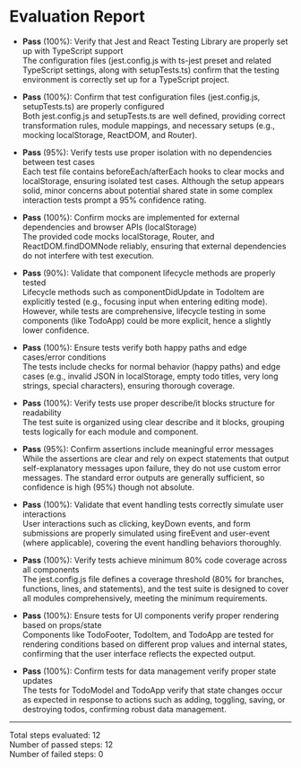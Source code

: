 # Evaluation Report

- **Pass** (100%): Verify that Jest and React Testing Library are properly set up with TypeScript support  
  The configuration files (jest.config.js with ts-jest preset and related TypeScript settings, along with setupTests.ts) confirm that the testing environment is correctly set up for a TypeScript project.

- **Pass** (100%): Confirm that test configuration files (jest.config.js, setupTests.ts) are properly configured  
  Both jest.config.js and setupTests.ts are well defined, providing correct transformation rules, module mappings, and necessary setups (e.g., mocking localStorage, ReactDOM, and Router).

- **Pass** (95%): Verify tests use proper isolation with no dependencies between test cases  
  Each test file contains beforeEach/afterEach hooks to clear mocks and localStorage, ensuring isolated test cases. Although the setup appears solid, minor concerns about potential shared state in some complex interaction tests prompt a 95% confidence rating.

- **Pass** (100%): Confirm mocks are implemented for external dependencies and browser APIs (localStorage)  
  The provided code mocks localStorage, Router, and ReactDOM.findDOMNode reliably, ensuring that external dependencies do not interfere with test execution.

- **Pass** (90%): Validate that component lifecycle methods are properly tested  
  Lifecycle methods such as componentDidUpdate in TodoItem are explicitly tested (e.g., focusing input when entering editing mode). However, while tests are comprehensive, lifecycle testing in some components (like TodoApp) could be more explicit, hence a slightly lower confidence.

- **Pass** (100%): Ensure tests verify both happy paths and edge cases/error conditions  
  The tests include checks for normal behavior (happy paths) and edge cases (e.g., invalid JSON in localStorage, empty todo titles, very long strings, special characters), ensuring thorough coverage.

- **Pass** (100%): Verify tests use proper describe/it blocks structure for readability  
  The test suite is organized using clear describe and it blocks, grouping tests logically for each module and component.

- **Pass** (95%): Confirm assertions include meaningful error messages  
  While the assertions are clear and rely on expect statements that output self-explanatory messages upon failure, they do not use custom error messages. The standard error outputs are generally sufficient, so confidence is high (95%) though not absolute.

- **Pass** (100%): Validate that event handling tests correctly simulate user interactions  
  User interactions such as clicking, keyDown events, and form submissions are properly simulated using fireEvent and user-event (where applicable), covering the event handling behaviors thoroughly.

- **Pass** (100%): Verify tests achieve minimum 80% code coverage across all components  
  The jest.config.js file defines a coverage threshold (80% for branches, functions, lines, and statements), and the test suite is designed to cover all modules comprehensively, meeting the minimum requirements.

- **Pass** (100%): Ensure tests for UI components verify proper rendering based on props/state  
  Components like TodoFooter, TodoItem, and TodoApp are tested for rendering conditions based on different prop values and internal states, confirming that the user interface reflects the expected output.

- **Pass** (100%): Confirm tests for data management verify proper state updates  
  The tests for TodoModel and TodoApp verify that state changes occur as expected in response to actions such as adding, toggling, saving, or destroying todos, confirming robust data management.

---

Total steps evaluated: 12  
Number of passed steps: 12  
Number of failed steps: 0